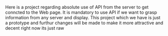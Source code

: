 Here is a project regarding absolute use of API from the server to get conncted to the Web page.
It is mandatory to use API if we want to grasp information from any server and display.
This project which we have is just a prototype and furthur changes will be made to make it more attractive and decent right now its just raw 
